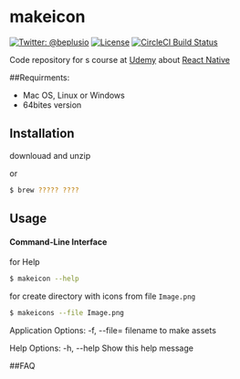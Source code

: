 # makeicon

[![Twitter: @beplusio](https://img.shields.io/badge/contact-@beplusio-blue.svg?style=flat)](https://twitter.com/beplusio)
[![License](https://img.shields.io/badge/license-MIT-green.svg?style=flat)](https://github.com/beplus/makeicon/blob/master/LICENSE)
[![CircleCI Build Status](https://circleci.com/gh/beplus/makeicon.svg?style=shield)](https://circleci.com/gh/beplus/makeicon)

Code repository for s course at [Udemy](https://www.udemy.com) about [React Native](https://www.udemy.com)

##Requirments: 
* Mac OS, Linux or Windows 
* 64bites version


## Installation

downlouad and unzip 

or

```bash
$ brew ????? ????
```

## Usage
#### Command-Line Interface
for Help
```bash
$ makeicon --help
```
for create directory with icons from file `Image.png`
```bash
$ makeicons --file Image.png
```
Application Options:
  -f, --file= filename to make assets

Help Options:
  -h, --help  Show this help message

##FAQ

